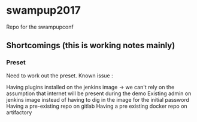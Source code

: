# swampup2017

Repo for the swampupconf

## Shortcomings (this is working notes mainly)

### Preset

Need to work out the preset. Known issue :

Having plugins installed on the jenkins image -> we can't rely on the assumption that internet will be present during the demo
Existing admin on jenkins image instead of having to dig in the image for the initial password
Having a pre-existing repo on gitlab
Having a pre existing docker repo on artifactory
